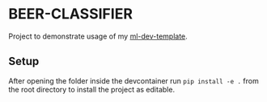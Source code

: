 # BEER-CLASSIFIER

Project to demonstrate usage of my [ml-dev-template](https://github.com/julianlatest/ml-dev-template).

## Setup
After opening the folder inside the devcontainer run `pip install -e .` from the root directory to install the project as editable.